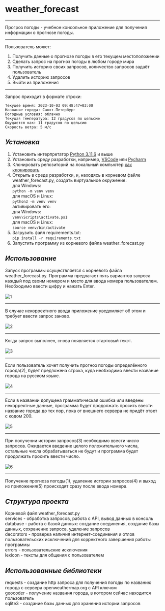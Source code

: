 # **weather_forecast**
____

Прогроз погоды - учебное консольное приложение для получения информации о прогнозе погоды.
____

Пользователь может:
1. Получить данные о прогнозе погоды в его текущем местоположении
2. Сделать запрос на прогноз погоды в любом городе мира
3. Получить историю своих запросов, количество запросов задаёт пользователь
4. Удалить историю запросов
5. Выйти из приложения
____

Запрос приходит в формате строки:
```
Текущее время: 2023-10-03 09:48:47+03:00
Название города: Санкт-Петербург
Погодные условия: облачно
Текущая температура: 12 градусов по цельсию
Ощущается как: 11 градусов по цельсию
Скорость ветра: 5 м/c
```

## **_Установка_**

1. Установить интерпретатор [Python 3.11.6](https://www.python.org/downloads/release/python-3116/) и выше
2. Установить среду разработки, например, [VSCode](https://code.visualstudio.com/) или [Pycharm](https://www.jetbrains.com/pycharm/)
3. Клонировать репозиторий на локальный компьютер [как клонировать](https://docs.github.com/ru/repositories/creating-and-managing-repositories/cloning-a-repository)
4. Открыть в среде разработки, и, находясь в корневом файле weather_forecast.py,
создать виртуальное окружение: \
для Windows: \
```python -m venv venv``` \
для macOS и Linux: \
```python3 -m venv venv``` \
активировать его: \
для Windows: \
```venv\Scripts\activate.ps1``` \
для macOS и Linux: \
```source venv/bin/activate```
6. Загрузить файл requirements.txt: \
```pip install -r requirements.txt```
7. Запустить программу из корневого файла weather_forecast.py

## **_Использование_**

Запуск программы осуществляется с корневого файла weather_forecast.py.
Программа предлагает пять вариантов запроса каждый под своим номером
и место для ввода номера пользователем. Необходимо ввести цифру
и нажать Enter.\
 \
![1](https://github.com/mikiuli/weather_forecast/assets/141579432/e2fbce85-af61-4dcb-9cbb-dc3f6c56ddf6)
____
В случае некорректного ввода приложение уведомляет об этом и требует ввести
запрос заново.\
 \
![2](https://github.com/mikiuli/weather_forecast/assets/141579432/a1c6ebcc-cd41-44c8-85a9-bdac54c9f2f5)
____
Когда запрос выполнен, снова появляется стартовый текст.\
 \
![3](https://github.com/mikiuli/weather_forecast/assets/141579432/135da9ab-029e-4769-95f5-3a9350bdf5f5)
____
Если пользователь хочет получить прогноз погоды определённого города(2),
будет предложена строка, куда необходимо ввести название города на русском языке.\
 \
![4](https://github.com/mikiuli/weather_forecast/assets/141579432/174c3cda-a389-428a-b6b9-e9599f1cb3a4)
____
Если в названии допущена грамматическая ошибка или введены некорректные данные,
программа будет продолжать просить ввести название города до тех пор,
пока от внешнего сервера не придёт ответ с кодом 200.\
 \
![5](https://github.com/mikiuli/weather_forecast/assets/141579432/9ae6180e-8fa4-41a8-ac0a-46c0b0f6179b)
____
При получении истории запросов(3) необходимо ввести число запросов. Ожидается введение
целого положительного числа, остальные числа обрабатываться не будут и программа
будет продолжать просить ввести число.\
 \
![6](https://github.com/mikiuli/weather_forecast/assets/141579432/3b4c59e6-912f-40ad-ac26-eec947a50a40)
____
Получение прогноза погоды(1), удаление истории запросов(4) и выход из приложения(5)
происходят сразу после ввода номера.

## **_Структура проекта_**

Корневой файл weather_forecast.py\
services - обработка запросов, работа с API, вывод данных в консоль\
database - работа с базой данных: создание соединения, создание базы данных,
сохранение запроса, удаление запросов\
decorators - проверка наличия интернет-соединения и отлов пользовательских исключений для корректного завершения работы программы\
errors - пользовательские исключения\
lexicon - тексты для общения с пользователем

## **_Использованные библиотеки_**

requests - создание http запроса для получения погоды по названию города
с сервера openweathermap.org с API ключом\
geocoder - получение названия города, в котором сейчас находится пользователь\
sqlite3 - создание базы данных для хранения истории запросов
